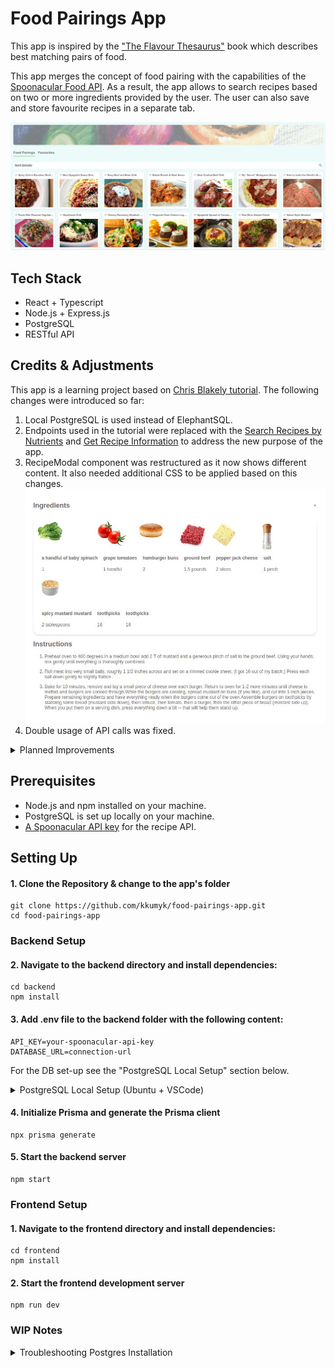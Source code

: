 # Food Pairings App

This app is inspired by the ["The Flavour Thesaurus"](https://www.amazon.co.uk/Flavour-Thesaurus-Niki-Segnit/dp/0747599777) book which describes best matching pairs of food. 

This app merges the concept of food pairing with the capabilities of the [Spoonacular Food API](https://spoonacular.com/food-api). As a result, the app allows to search recipes based on two or more ingredients provided by the user. The user can also save and store favourite recipes in a separate tab.

![Recipe Modal Content](./readme_docs/food-pairings-tab.jpg)

## Tech Stack
- React + Typescript
- Node.js + Express.js
- PostgreSQL
- RESTful API

## Credits & Adjustments
This app is a learning project based on [Chris Blakely tutorial](https://www.youtube.com/watch?v=5wwaQ4GiSNU). The following changes were introduced so far:

1. Local PostgreSQL is used instead of ElephantSQL.
2. Endpoints used in the tutorial were replaced with the [Search Recipes by Nutrients](https://spoonacular.com/food-api/docs#Search-Recipes-by-Ingredients) and [Get Recipe Information](https://spoonacular.com/food-api/docs#Get-Recipe-Information) to address the new purpose of the app.
3. RecipeModal component was restructured as it now shows different content. It also needed additional CSS to be applied based on this changes.
![Recipe Modal Content](./readme_docs/recipe-modal-component.jpg)
4. Double usage of API calls was fixed.

<details>
  <summary>Planned Improvements</summary>

1. Add a component that notifies the user that the API credits are run out.
2. Add a function that allows to delete favourite recipes from the "Favourites" tab. At the moment it is only possible from the "Food Pairings" tab.
3. Add a component that lists food pairing combinations for the user to choose from. This option should not replace the search function but complement it.
4. Dockerise the application.
5. Notify the user where no food pairings were found.
</details>

## Prerequisites
- Node.js and npm installed on your machine.
- PostgreSQL is set up locally on your machine. 
- [A Spoonacular API key](https://spoonacular.com/food-api) for the recipe API.

## Setting Up
#### 1. Clone the Repository & change to the app's folder
```
git clone https://github.com/kkumyk/food-pairings-app.git
cd food-pairings-app
```

### Backend Setup
 #### 2. Navigate to the backend directory and install dependencies:
```
cd backend
npm install
```
#### 3. Add .env file to the backend folder with the following content:
```
API_KEY=your-spoonacular-api-key
DATABASE_URL=connection-url
```
For the DB set-up see the "PostgreSQL Local Setup" section below.
<details>
  <summary>PostgreSQL Local Setup (Ubuntu + VSCode)</summary>

1. Install PostgreSQL extension in VSCode and add a new connection by providing:
    - "host": "localhost",
    - "user": "postgres", // replace if the default user is not used
    - "port": 5432,
    - "database": "postgres", // replace if the default DB is not used
    - "password": "YOUR-PASSWORD"

2. Install PostgreSQL on Ubuntu via Synaptic Package Manager
3. Used PostgreSQL Command Line Tool - _psql_ - to create FavouriteRecipes table in the postgres db:
    - _sudo -u postgres psql_ starts interactive session
    - _\conninfo_ to check the details of your connection
    - _\l_ see the list of all DBs available
    - _\du_ see the list of all users
    - _\password postgres_ sets password for your default db
    - create a table: _CREATE TABLE "FavouriteRecipes" (id SERIAL PRIMARY KEY,"recipeId" INTEGER);_ 

4. Connect _public_ DB with the one table _FavouriteRecipes_ to the client via Prisma by adding your local connection URL to your _.env_ file:
- _DATABASE_URL=postgresql://postgres:YOUR-PASSWORD@localhost:5432/postgres_
- Sources: [Connect your database](https://www.prisma.io/docs/getting-started/setup-prisma/start-from-scratch/relational-databases/connect-your-database-node-postgresql); [PostgreSQL](https://www.prisma.io/docs/orm/overview/databases/postgresql)

</details>


#### 4. Initialize Prisma and generate the Prisma client
```
npx prisma generate
```
#### 5. Start the backend server
```
npm start
```
### Frontend Setup
#### 1. Navigate to the frontend directory and install dependencies:
```
cd frontend
npm install
```
#### 2. Start the frontend development server
```
npm run dev
```

### WIP Notes
<details>
  <summary>Troubleshooting Postgres Installation</summary>

#### Check PostgreSQL service status in Linux:
- sudo systemctl status postgresql

#### See [where does PostgreSQL stores the database](https://stackoverflow.com/questions/1137060/where-does-postgresql-store-the-database):
    - show data_directory;
    - sudo ls -l /var/lib/postgresql/15/main/

#### [Docker & Postgres: Failed to bind tcp 0.0.0.0:5432 address already in use error](https://stackoverflow.com/questions/38249434/docker-postgres-failed-to-bind-tcp-0-0-0-05432-address-already-in-use):
- sudo systemctl stop postgresql to deactivate postgres
</details>
